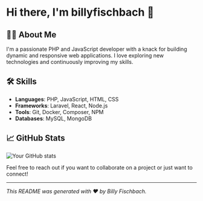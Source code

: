 # Hi there, I'm billyfischbach 👋

## 👨‍💻 About Me

I'm a passionate PHP and JavaScript developer with a knack for building dynamic and responsive web applications. I love exploring new technologies and continuously improving my skills.

## 🛠️ Skills

- **Languages**: PHP, JavaScript, HTML, CSS
- **Frameworks**: Laravel, React, Node.js
- **Tools**: Git, Docker, Composer, NPM
- **Databases**: MySQL, MongoDB

<!-- ## 🚀 Projects

Here are a few projects I've worked on:

- **[Project Name](https://github.com/billyfischbach/projectname)**: Brief description of what this project does.
- **[Another Project](https://github.com/billyfischbach/anotherproject)**: Brief description of this project. -->

<!-- ## 📫 Contact Me

- **Email**: youremail@example.com
- **LinkedIn**: [Your LinkedIn Profile](https://www.linkedin.com/in/yourprofile)
- **Twitter**: [@yourtwitterhandle](https://twitter.com/yourtwitterhandle) -->

## 📈 GitHub Stats

![Your GitHub stats](https://github-readme-stats.vercel.app/api?username=billyfischbach&show_icons=true&theme=radical)

<!-- ## 🏆 Achievements

- [Achievement 1]
- [Achievement 2] -->

Feel free to reach out if you want to collaborate on a project or just want to connect!

---

*This README was generated with ❤️ by Billy Fischbach.*
